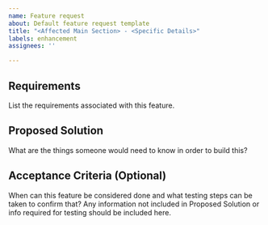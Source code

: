```yaml
---
name: Feature request
about: Default feature request template
title: "<Affected Main Section> - <Specific Details>"
labels: enhancement
assignees: ''

---
```


## Requirements
List the requirements associated with this feature. 

## Proposed Solution
What are the things someone would need to know in order to build this?

## Acceptance Criteria (Optional)
When can this feature be considered done and what testing steps can be taken to confirm that? Any information not included in Proposed Solution or info required for testing should be included here.
